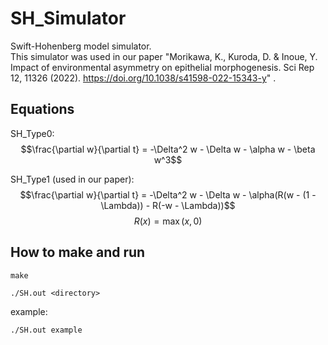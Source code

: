 # SH_Simulator
Swift-Hohenberg model simulator. \
This simulator was used in our paper 
"Morikawa, K., Kuroda, D. & Inoue, Y. Impact of environmental asymmetry on epithelial morphogenesis. 
Sci Rep 12, 11326 (2022). https://doi.org/10.1038/s41598-022-15343-y"
.


## Equations ##
SH_Type0:
$$\frac{\partial w}{\partial t} = -\Delta^2 w - \Delta w - \alpha w - \beta w^3$$


SH_Type1 (used in our paper):
$$\frac{\partial w}{\partial t} = -\Delta^2 w - \Delta w - \alpha(R(w - (1 - \Lambda)) - R(-w - \Lambda))$$
$$R(x) = \max(x, 0)$$

## How to make and run ##
    make

    ./SH.out <directory>

example:

    ./SH.out example
